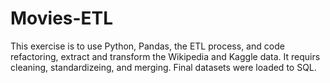 # Movies-ETL
This exercise is to use Python, Pandas, the ETL process, and code refactoring, extract and transform the Wikipedia and Kaggle data. It requirs cleaning, standardizeing, and merging. Final datasets were loaded to SQL.
